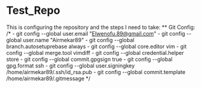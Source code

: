 # Test_Repo
This is configuring the repository and the steps I need to take:
   ** Git Config:
       /*
       - git config --global user.email "EIwenofu.89@gmail.com"
       - git config --global user.name "Airmekar89"
       - git config --global branch.autosetuprebase always
       - git config --global core.editor vim
       - git config --global merge.tool vimdiff
       - git config --global credential.helper store
       - git config --global commit.gpgsign true
       - git config --global gpg.format ssh
       - git config --global user.signingkey /home/airmekar89/.ssh/id_rsa.pub
       - git config --global commit.template /home/airmekar89/.gitmessage
       */
       

